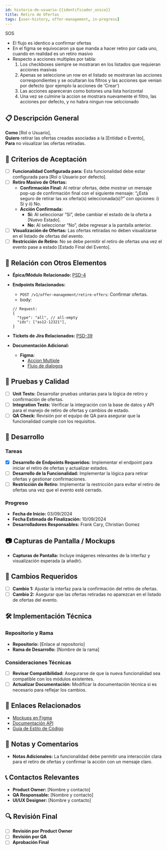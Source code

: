 ```yaml
---
id: historia-de-usuario-{{identificador_unico}}
title: Retiro de Ofertas
tags: [user-history, offer-management, in-progress]
---
```


SOS

- El flujo es identico a confirmar ofertas
- En el figma se equivocaron ya que manda a hacer retiro por cada uno, cuando en realidad es un retiro masivo
- Respecto a acciones multiples por tabla:
  1. Los checkboxes siempre se mostraran en los listados que requieran acciones masivas
  2. Apenas se seleccione un row en el listado se mostraran las acciones correspondientes y se ocultaran los filtros y las acciones que venian por defecto (por ejemplo la acciones de 'Crear')
  3. Las acciones apareceran como botones una lista horizontal
  4. Una vez se culmine la accion se mostrara nuevamente el filtro, las acciones por defecto, y no habra ningun row selccionado

## 📋 Descripción General

**Como** [Rol o Usuario],  
**Quiero** retirar las ofertas creadas asociadas a la [Entidad o Evento],  
**Para** no visualizar las ofertas retiradas.

## 🎯 Criterios de Aceptación

- [ ] **Funcionalidad Configurada para:** Esta funcionalidad debe estar configurada para [Rol o Usuario por defecto].
- [ ] **Retiro Masivo de Ofertas:**
  - **Confirmación Final:** Al retirar ofertas, debe mostrar un mensaje pop-up de confirmación final con el siguiente mensaje: “¿Está seguro de retirar las xx oferta(s) seleccionada(s)?” con opciones: i) Sí y ii) No.
  - **Acción Confirmada:**
    - **Sí:** Al seleccionar “Sí”, debe cambiar el estado de la oferta a [Nuevo Estado].
    - **No:** Al seleccionar “No”, debe regresar a la pantalla anterior.
- [ ] **Visualización de Ofertas:** Las ofertas retiradas no deben visualizarse en el listado de ofertas del evento.
- [ ] **Restricción de Retiro:** No se debe permitir el retiro de ofertas una vez el evento pase a estado [Estado Final del Evento].

## 🔗 Relación con Otros Elementos

- **Épica/Módulo Relacionado:** [PSD-4](https://novaly-team.atlassian.net/browse/PSD-4)
- **Endpoints Relacionados:**

  - `POST /v1/offer-management/retire-offers`: Confirmar ofertas.
  - body:

  ```jsonc
  // Request:
  {
    "type": "all", // all-empty
    "ids": ["as12-12321"],
  }
  ```

- **Tickets de Jira Relacionados:** [PSD-39](https://novaly-team.atlassian.net/browse/PSD-39)
- **Documentación Adicional:**

  - **Figma:**
    - [Accion Multiple](https://www.figma.com/design/QxF1XVIapZvLp1fKzlPSCp/Personal?node-id=1-2351&t=u8s4RAzAdbuUy5cr-4)
    - [Flujo de dialogos](https://www.figma.com/design/7h5bUXzvQMQYmOc7jNNm4b/Subastas-UI?node-id=2086-49527&t=812XUNk83O6rBg6K-4)

## 🧪 Pruebas y Calidad

- [ ] **Unit Tests:** Desarrollar pruebas unitarias para la lógica de retiro y confirmación de ofertas.
- [ ] **Integration Tests:** Verificar la integración con la base de datos y API para el manejo de retiro de ofertas y cambios de estado.
- [ ] **QA Check:** Revisión por el equipo de QA para asegurar que la funcionalidad cumple con los requisitos.

## 🚀 Desarrollo

### Tareas

- [x] **Desarrollo de Endpoints Requeridos:** Implementar el endpoint para iniciar el retiro de ofertas y actualizar estados.
- [ ] **Desarrollo de la Funcionalidad:** Implementar la lógica para retirar ofertas y gestionar confirmaciones.
- [ ] **Restricción de Retiro:** Implementar la restricción para evitar el retiro de ofertas una vez que el evento esté cerrado.

### Progreso

- **Fecha de Inicio:** 03/09/2024
- **Fecha Estimada de Finalización:** 10/09/2024
- **Desarrolladores Responsables:** Frank Cary, Christian Gomez

## 📷 Capturas de Pantalla / Mockups

- **Capturas de Pantalla:** Incluye imágenes relevantes de la interfaz y visualización esperada (a añadir).

## 🔄 Cambios Requeridos

- [ ] **Cambio 1:** Ajustar la interfaz para la confirmación del retiro de ofertas.
- [ ] **Cambio 2:** Asegurar que las ofertas retiradas no aparezcan en el listado de ofertas del evento.

## 🛠️ Implementación Técnica

### Repositorio y Rama

- **Repositorio:** [Enlace al repositorio]
- **Rama de Desarrollo:** [Nombre de la rama]

### Consideraciones Técnicas

- [ ] **Revisar Compatibilidad:** Asegurarse de que la nueva funcionalidad sea compatible con los módulos existentes.
- [ ] **Actualizar Documentación:** Modificar la documentación técnica si es necesario para reflejar los cambios.

## 📂 Enlaces Relacionados

- [Mockups en Figma](https://www.figma.com/design/7h5bUXzvQMQYmOc7jNNm4b/Subastas-UI?node-id=1728-58901&t=1gF1Kx63LP3LUSWz-4)
- [Documentación API](https://back.deocasion.mrmisti.com/docs#/)
- [Guía de Estilo de Código]()

## 📑 Notas y Comentarios

- **Notas Adicionales:** La funcionalidad debe permitir una interacción clara para el retiro de ofertas y confirmar la acción con un mensaje claro.

## 📞 Contactos Relevantes

- **Product Owner:** [Nombre y contacto]
- **QA Responsable:** [Nombre y contacto]
- **UI/UX Designer:** [Nombre y contacto]

## 🔍 Revisión Final

- [ ] **Revisión por Product Owner**
- [ ] **Revisión por QA**
- [ ] **Aprobación Final**
